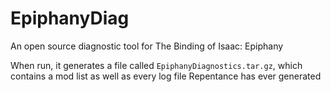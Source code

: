 # EpiphanyDiag
An open source diagnostic tool for The Binding of Isaac: Epiphany

When run, it generates a file called `EpiphanyDiagnostics.tar.gz`, which contains a mod list as well as every log file Repentance has ever generated